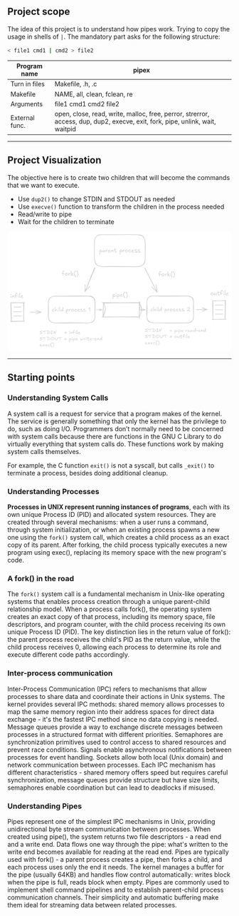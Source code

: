 ## Project scope

The idea of this project is to understand how pipes work. Trying to copy the usage in shells of `|`. The mandatory part asks for the following structure:

```bash
< file1 cmd1 | cmd2 > file2
```

| Program name   | pipex                                                                                                                        |
| -------------- | ---------------------------------------------------------------------------------------------------------------------------- |
| Turn in files  | Makefile, .h, .c                                                                                                             |
| Makefile       | NAME, all, clean, fclean, re                                                                                                 |
| Arguments      | file1 cmd1 cmd2 file2                                                                                                        |
| External func. | open, close, read, write, malloc, free, perror, strerror, access, dup, dup2, execve, exit, fork, pipe, unlink, wait, waitpid |

---

## Project Visualization
The objective here is to create two children that will become the commands that we want to execute.
  - Use `dup2()` to change STDIN and STDOUT as needed
  - Use `execve()` function to transform the children in the process needed
  - Read/write to pipe
  - Wait for the children to terminate

![pipex_flow](https://github.com/Poukk/pipex/blob/main/pipex_flow.png)

---

## Starting points
### Understanding System Calls
A system call is a request for service that a program makes of the kernel. The service is generally something that only the kernel has the privilege to do, such as doing I/O. Programmers don’t normally need to be concerned with system calls because there are functions in the GNU C Library to do virtually everything that system calls do. These functions work by making system calls themselves.

For example, the C function `exit()` is not a syscall, but calls `_exit()` to terminate a process, besides doing additional cleanup.

### Understanding Processes
**Processes in UNIX represent running instances of programs**, each with its own unique Process ID (PID) and allocated system resources. They are created through several mechanisms: when a user runs a command, through system initialization, or when an existing process spawns a new one using the `fork()` system call, which creates a child process as an exact copy of its parent. After forking, the child process typically executes a new program using exec(), replacing its memory space with the new program's code. 

### A fork() in the road
The `fork()` system call is a fundamental mechanism in Unix-like operating systems that enables process creation through a unique parent-child relationship model. When a process calls fork(), the operating system creates an exact copy of that process, including its memory space, file descriptors, and program counter, with the child process receiving its own unique Process ID (PID). The key distinction lies in the return value of fork(): the parent process receives the child's PID as the return value, while the child process receives 0, allowing each process to determine its role and execute different code paths accordingly.

### Inter-process communication
Inter-Process Communication (IPC) refers to mechanisms that allow processes to share data and coordinate their actions in Unix systems. The kernel provides several IPC methods: shared memory allows processes to map the same memory region into their address spaces for direct data exchange - it's the fastest IPC method since no data copying is needed. Message queues provide a way to exchange discrete messages between processes in a structured format with different priorities. Semaphores are synchronization primitives used to control access to shared resources and prevent race conditions. Signals enable asynchronous notifications between processes for event handling. Sockets allow both local (Unix domain) and network communication between processes. Each IPC mechanism has different characteristics - shared memory offers speed but requires careful synchronization, message queues provide structure but have size limits, semaphores enable coordination but can lead to deadlocks if misused.

### Understanding Pipes
Pipes represent one of the simplest IPC mechanisms in Unix, providing unidirectional byte stream communication between processes. When created using pipe(), the system returns two file descriptors - a read end and a write end. Data flows one way through the pipe: what's written to the write end becomes available for reading at the read end. Pipes are typically used with fork() - a parent process creates a pipe, then forks a child, and each process uses only the end it needs. The kernel manages a buffer for the pipe (usually 64KB) and handles flow control automatically: writes block when the pipe is full, reads block when empty. Pipes are commonly used to implement shell command pipelines and to establish parent-child process communication channels. Their simplicity and automatic buffering make them ideal for streaming data between related processes.
